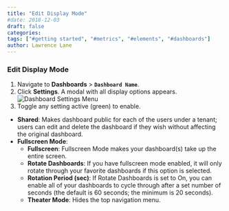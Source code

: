 ```yaml
---
title: "Edit Display Mode"
#date: 2018-12-03
draft: false
categories:
tags: ["#getting started", "#metrics", "#elements", "#dashboards"]
author: Lawrence Lane
---
```


### Edit Display Mode
1. Navigate to **Dashboards** > **`Dashboard Name`**.
2. Click **Settings**. A modal with all display options appears.
![Dashboard Settings Menu](/images/_index/dashboard-settings-menu.png)
3. Toggle any setting active (green) to enable.
  - **Shared**:  Makes dashboard public for each of the users under a tenant; users can edit and delete the dashboard if they wish without affecting the original dashboard.
  - **Fullscreen Mode**:
     - **Fullscreen**: Fullscreen Mode makes your dashboard(s) take up the entire screen.
     - **Rotate  Dashboards**: If you have fullscreen mode enabled, it will only rotate through your favorite dashboards if this option is selected.
     - **Rotation Period (sec)**: If Rotate  Dashboards is set to On, you can enable all of your dashboards to cycle through after a set number of seconds (the default is 60 seconds; the minimum is 20 seconds).
     - **Theater Mode**: Hides the top navigation menu.
